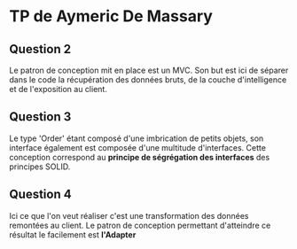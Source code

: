 # TP de Aymeric De Massary

## Question 2

Le patron de conception mit en place est un MVC. Son but est ici de séparer dans le code la récupération des données bruts, de la couche d'intelligence et de l'exposition au client.

## Question 3

Le type 'Order' étant composé d'une imbrication de petits objets, son interface également est composée d'une multitude d'interfaces. Cette conception correspond au **principe de ségrégation des interfaces** des principes SOLID.

## Question 4

Ici ce que l'on veut réaliser c'est une transformation des données remontées au client. Le patron de conception permettant d'atteindre ce résultat le facilement est **l'Adapter**
